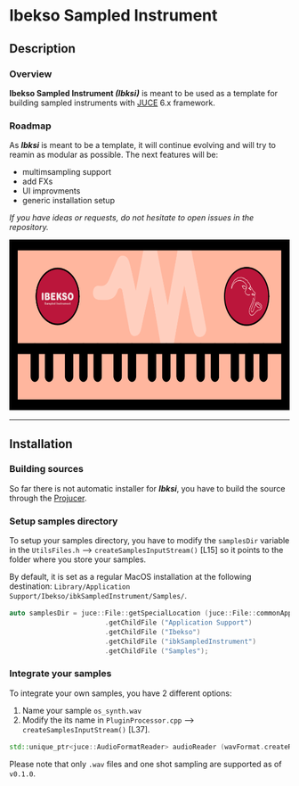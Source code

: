 # Ibekso Sampled Instrument

## Description

### Overview

**Ibekso Sampled Instrument _(Ibksi)_** is meant to be used as a template for building sampled instruments with [JUCE](https://juce.com) 6.x framework.

### Roadmap

As **_Ibksi_** is meant to be a template, it will continue evolving and will try to reamin as modular as possible. The next features will be:
- multimsampling support
- add FXs
- UI improvments
- generic installation setup

*If you have ideas or requests, do not hesitate to open issues in the repository.*

<img src="Assets/ibksi.png" width="654" height=306>

---
## Installation

### Building sources

So far there is not automatic installer for **_Ibksi_**, you have to build the source through the [Projucer](https://docs.juce.com/master/tutorial_new_projucer_project.html).

### Setup samples directory

To setup your samples directory, you have to modify the `samplesDir` variable in the `UtilsFiles.h` --> `createSamplesInputStream()` [L15] so it points to the folder where you store your samples.

By default, it is set as a regular MacOS installation at the following destination: `Library/Application Support/Ibekso/ibkSampledInstrument/Samples/`.

```cpp
auto samplesDir = juce::File::getSpecialLocation (juce::File::commonApplicationDataDirectory)
                        .getChildFile ("Application Support")
                        .getChildFile ("Ibekso")
                        .getChildFile ("ibkSampledInstrument")
                        .getChildFile ("Samples");
```
### Integrate your samples

To integrate your own samples, you have 2 different options:
1. Name your sample `os_synth.wav`
2. Modify the its name in `PluginProcessor.cpp` --> `createSamplesInputStream()` [L37]. 

```cpp
std::unique_ptr<juce::AudioFormatReader> audioReader (wavFormat.createReaderFor (createSamplesInputStream ("os_synth.wav").release(), true));
```

Please note that only `.wav` files and one shot sampling are supported as of `v0.1.0`.
